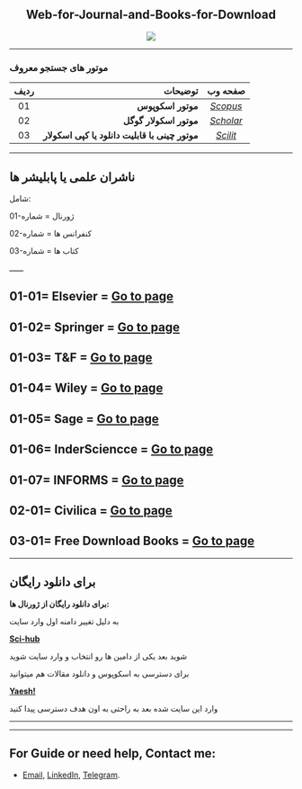 
<h2 align="center">Web-for-Journal-and-Books-for-Download</h2>
<p align="center"><a href="https://github.com/MKarimi21/University-of-Bojnurd"><img src="https://img.shields.io/badge/Download-Free-yellow"></a></p>

-----------------
<p dir="rtl">
 <h3>موتور های جستجو معروف</h3>
</p>

| ردیف | توضیحات | صفحه وب |
|:---: | ---: |:---:|
|01 | **موتور اسکوپوس** | *[Scopus](https://www2.scopus.com/home.uri)*|
|02 | **موتور اسکولار گوگل** | *[Scholar](https://scholar.google.com/)*|
|03 | **موتور چینی با قابلیت دانلود یا کپی اسکولار** | *[Scilit](https://www.scilit.net/)*|


-------------------------------

## ناشران علمی یا پابلیشر ها 

شامل:

 01-ژورنال =  شماره

 02-کنفرانس ها  = شماره

 03-کتاب ها  =  شماره
 
 ــــــ
 
 ## 01-01= Elsevier = [Go to page](https://www.sciencedirect.com/)

 ## 01-02= Springer = [Go to page](https://www.springer.com/gp)

 ## 01-03= T&F = [Go to page](https://www.tandfonline.com/)

 ## 01-04= Wiley = [Go to page](https://www.wiley.com/en-ir)
 
 ## 01-05= Sage = [Go to page](https://journals.sagepub.com/)
 
 ## 01-06= InderSciencce = [Go to page](https://www.inderscience.com/)

 ## 01-07= **INFORMS** = **[Go to page](https://www.informs.org/Publications/INFORMS-Journals)**

 ## 02-01= Civilica = [Go to page](https://www.civilica.com/)

 ## 03-01= Free Download Books = [Go to page](https://b-ok.org/)

 --------------------------------

## برای دانلود رایگان 

 **برای دانلود رایگان از ژورنال ها:**

 به دلیل تغییر دامنه اول وارد سایت 

 **[Sci-hub](http://sci-hub.tech/)**

 شوید بعد یکی از دامین ها رو انتخاب و وارد سایت شوید

 برای دسترسی به اسکوپوس و دانلود مقالات هم میتوانید 

 **[Yaesh!](http://yabesh.ir/)**

 وارد این سایت شده بعد به راحتی به اون هدف دسترسی پیدا کنید

 
 ------------------------------
 
 
---
## For Guide or need help, Contact me:
- [Email](mailto:mkarimi21@hotmail.com), [LinkedIn](https://www.linkedin.com/in/mkarimi21/), [Telegram](https://telegram.me/mkarimi21). 
